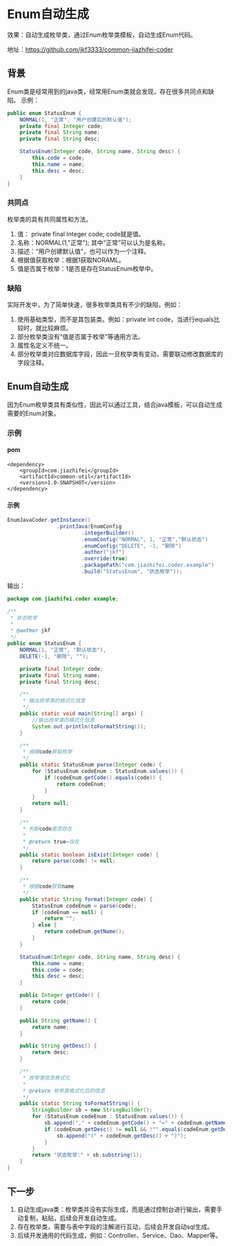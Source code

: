 

# Enum自动生成
效果：自动生成枚举类，通过Enum枚举类模板，自动生成Enum代码。

地址：https://github.com/jkf3333/common-jiazhifei-coder
## 背景
Enum类是经常用到的java类，经常用Enum类就会发现，存在很多共同点和缺陷。
示例：

```java
public enum StatusEnum {
    NORMAL(1, "正常", "用户创建后的默认值");
    private final Integer code;
    private final String name;
    private final String desc;

    StatusEnum(Integer code, String name, String desc) {
        this.code = code;
        this.name = name;
        this.desc = desc;
    }
}
```
### 共同点
枚举类的具有共同属性和方法。
1. 值： private final Integer code; code就是值。
2. 名称：NORMAL(1,"正常"); 其中“正常”可以认为是名称。
3. 描述：“用户创建默认值”，也可以作为一个注释。
4. 根据值获取枚举：根据1获取NORAML。
5. 值是否属于枚举：1是否是存在StatusEnum枚举中。

### 缺陷
实际开发中，为了简单快速，很多枚举类具有不少的缺陷，例如：
 1. 使用基础类型，而不是其包装类。例如：private int code，当进行equals比较时，就比较麻烦。
 2. 部分枚举类没有“值是否属于枚举”等通用方法。
 3. 属性名定义不统一。
 4. 部分枚举类对应数据库字段，因此一旦枚举类有变动，需要联动修改数据库的字段注释。
 
## Enum自动生成
因为Enum枚举类具有类似性，因此可以通过工具，结合java模板，可以自动生成需要的Enum对象。
### 示例
#### pom

```
<dependency>
  	<groupId>com.jiazhifei</groupId>
    <artifactId>common-util</artifactId>
    <version>1.0-SNAPSHOT</version>
</dependency>
```

#### 示例
```java
EnumJavaCoder.getInstance()
                .printJava(EnumConfig
                        .integerBuilder()
                        .enumConfig("NORMAL", 1, "正常","默认状态")
                        .enumConfig("DELETE", -1, "删除")
                        .author("jkf")
                        .override(true)
                        .packagePath("com.jiazhifei.coder.example")
                        .build("StatusEnum", "状态枚举"));
```
输出：

```java
package com.jiazhifei.coder.example;

/**
 * 状态枚举
 *
 * @author jkf
 */
public enum StatusEnum {
    NORMAL(1, "正常", "默认状态"),
    DELETE(-1, "删除", "");

    private final Integer code;
    private final String name;
    private final String desc;

    /**
     * 输出枚举类的格式化信息
     */
    public static void main(String[] args) {
        //输出枚举类的格式化信息
        System.out.println(toFormatString());
    }

    /**
     * 根据code获取枚举
     */
    public static StatusEnum parse(Integer code) {
        for (StatusEnum codeEnum : StatusEnum.values()) {
            if (codeEnum.getCode().equals(code)) {
                return codeEnum;
            }
        }
        return null;
    }

    /**
     * 判断code是否存在
     *
     * @return true=存在
     */
    public static boolean isExist(Integer code) {
        return parse(code) != null;
    }

    /**
     * 根据code获取name
     */
    public static String format(Integer code) {
        StatusEnum codeEnum = parse(code);
        if (codeEnum == null) {
            return "";
        } else {
            return codeEnum.getName();
        }
    }

    StatusEnum(Integer code, String name, String desc) {
        this.name = name;
        this.code = code;
        this.desc = desc;
    }

    public Integer getCode() {
        return code;
    }

    public String getName() {
        return name;
    }

    public String getDesc() {
        return desc;
    }

    /**
     * 枚举类信息格式化
     *
     * @return 枚举类格式化后的信息
     */
    public static String toFormatString() {
        StringBuilder sb = new StringBuilder();
        for (StatusEnum codeEnum : StatusEnum.values()) {
            sb.append("," + codeEnum.getCode() + "=" + codeEnum.getName());
            if (codeEnum.getDesc() != null && !"".equals(codeEnum.getDesc())) {
                sb.append("(" + codeEnum.getDesc() + ")");
            }
        }
        return "状态枚举:" + sb.substring(1);
    }
}

```

## 下一步
1. 自动生成java类：枚举类并没有实际生成，而是通过控制台进行输出，需要手动复制，粘贴，后续会开发自动生成。
2. 存在枚举类，需要与表中字段的注解进行互动，后续会开发自动sql生成。
3. 后续开发通用的代码生成，例如：Controller、Service、Dao、Mapper等。
